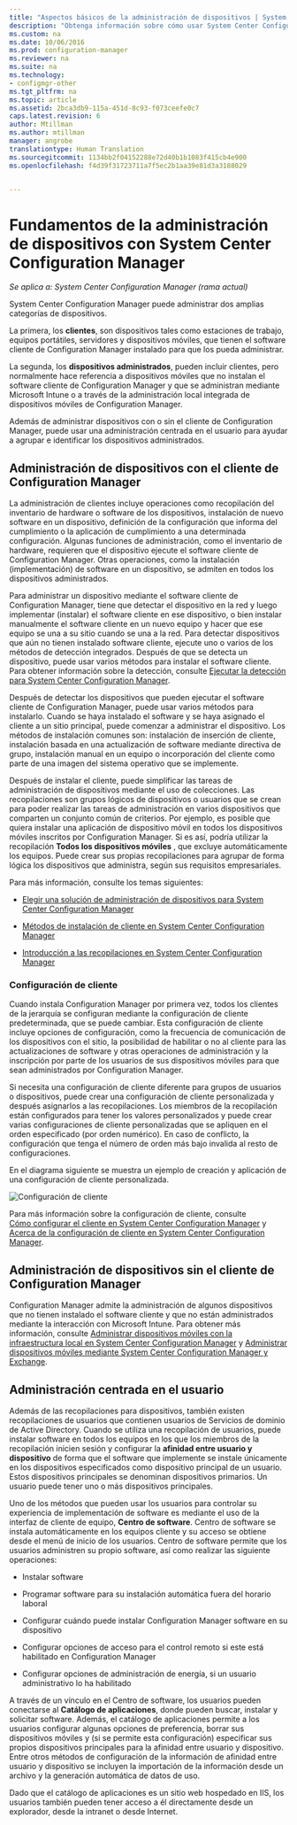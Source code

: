 ```yaml
---
title: "Aspectos básicos de la administración de dispositivos | System Center Configuration Manager"
description: "Obtenga información sobre cómo usar System Center Configuration Manager para administrar dispositivos."
ms.custom: na
ms.date: 10/06/2016
ms.prod: configuration-manager
ms.reviewer: na
ms.suite: na
ms.technology:
- configmgr-other
ms.tgt_pltfrm: na
ms.topic: article
ms.assetid: 2bca3db9-115a-451d-8c93-f073ceefe0c7
caps.latest.revision: 6
author: Mtillman
ms.author: mtillman
manager: angrobe
translationtype: Human Translation
ms.sourcegitcommit: 1134bb2f04152288e72d40b1b1083f415cb4e900
ms.openlocfilehash: f4d39f31723711a7f5ec2b1aa39e81d3a3188029


---
```

# <a name="fundamentals-of-managing-devices-with-system-center-configuration-manager"></a>Fundamentos de la administración de dispositivos con System Center Configuration Manager

*Se aplica a: System Center Configuration Manager (rama actual)*

System Center Configuration Manager puede administrar dos amplias categorías de dispositivos.

La primera, los **clientes**, son dispositivos tales como estaciones de trabajo, equipos portátiles, servidores y dispositivos móviles, que tienen el software cliente de Configuration Manager instalado para que los pueda administrar.   

La segunda, los **dispositivos administrados**, pueden incluir clientes, pero normalmente hace referencia a dispositivos móviles que no instalan el software cliente de Configuration Manager y que se administran mediante Microsoft Intune o a través de la administración local integrada de dispositivos móviles de Configuration Manager.

Además de administrar dispositivos con o sin el cliente de Configuration Manager, puede usar una administración centrada en el usuario para ayudar a agrupar e identificar los dispositivos administrados.

## <a name="managing-devices-with-the-configuration-manager-client"></a>Administración de dispositivos con el cliente de Configuration Manager

 La administración de clientes incluye operaciones como recopilación del inventario de hardware o software de los dispositivos, instalación de nuevo software en un dispositivo, definición de la configuración que informa del cumplimiento o la aplicación de cumplimiento a una determinada configuración. Algunas funciones de administración, como el inventario de hardware, requieren que el dispositivo ejecute el software cliente de Configuration Manager. Otras operaciones, como la instalación (implementación) de software en un dispositivo, se admiten en todos los dispositivos administrados.  

 Para administrar un dispositivo mediante el software cliente de Configuration Manager, tiene que detectar el dispositivo en la red y luego implementar (instalar) el software cliente en ese dispositivo, o bien instalar manualmente el software cliente en un nuevo equipo y hacer que ese equipo se una a su sitio cuando se una a la red. Para detectar dispositivos que aún no tienen instalado software cliente, ejecute uno o varios de los métodos de detección integrados. Después de que se detecta un dispositivo, puede usar varios métodos para instalar el software cliente. Para obtener información sobre la detección, consulte [Ejecutar la detección para System Center Configuration Manager](../../core/servers/deploy/configure/run-discovery.md).  

 Después de detectar los dispositivos que pueden ejecutar el software cliente de Configuration Manager, puede usar varios métodos para instalarlo. Cuando se haya instalado el software y se haya asignado el cliente a un sitio principal, puede comenzar a administrar el dispositivo.  Los métodos de instalación comunes son: instalación de inserción de cliente, instalación basada en una actualización de software mediante directiva de grupo, instalación manual en un equipo o incorporación del cliente como parte de una imagen del sistema operativo que se implemente.  

 Después de instalar el cliente, puede simplificar las tareas de administración de dispositivos mediante el uso de colecciones. Las recopilaciones son grupos lógicos de dispositivos o usuarios que se crean para poder realizar las tareas de administración en varios dispositivos que comparten un conjunto común de criterios. Por ejemplo, es posible que quiera instalar una aplicación de dispositivo móvil en todos los dispositivos móviles inscritos por Configuration Manager. Si es así, podría utilizar la recopilación **Todos los dispositivos móviles** , que excluye automáticamente los equipos. Puede crear sus propias recopilaciones para agrupar de forma lógica los dispositivos que administra, según sus requisitos empresariales.  

 Para más información, consulte los temas siguientes:  

-   [Elegir una solución de administración de dispositivos para System Center Configuration Manager](../../core/plan-design/choose-a-device-management-solution.md)  

-   [Métodos de instalación de cliente en System Center Configuration Manager](../../core/clients/deploy/plan/client-installation-methods.md)  

-   [Introducción a las recopilaciones en System Center Configuration Manager](../../core/clients/manage/collections/introduction-to-collections.md)  

### <a name="client-settings"></a>Configuración de cliente  
 Cuando instala Configuration Manager por primera vez, todos los clientes de la jerarquía se configuran mediante la configuración de cliente predeterminada, que se puede cambiar. Esta configuración de cliente incluye opciones de configuración, como la frecuencia de comunicación de los dispositivos con el sitio, la posibilidad de habilitar o no al cliente para las actualizaciones de software y otras operaciones de administración y la inscripción por parte de los usuarios de sus dispositivos móviles para que sean administrados por Configuration Manager.  

 Si necesita una configuración de cliente diferente para grupos de usuarios o dispositivos, puede crear una configuración de cliente personalizada y después asignarlos a las recopilaciones.  Los miembros de la recopilación están configurados para tener los valores personalizados y puede crear varias configuraciones de cliente personalizadas que se apliquen en el orden especificado (por orden numérico).  En caso de conflicto, la configuración que tenga el número de orden más bajo invalida al resto de configuraciones.  

 En el diagrama siguiente se muestra un ejemplo de creación y aplicación de una configuración de cliente personalizada.  

 ![Configuración de cliente](media/ClientSettings.gif)  

 Para más información sobre la configuración de cliente, consulte  
                [Cómo configurar el cliente en System Center Configuration Manager](../../core/clients/deploy/configure-client-settings.md) y [Acerca de la configuración de cliente en System Center Configuration Manager](../../core/clients/deploy/about-client-settings.md).

## <a name="managing-devices-without-the-configuration-manager-client"></a>Administración de dispositivos sin el cliente de Configuration Manager  
 Configuration Manager admite la administración de algunos dispositivos que no tienen instalado el software cliente y que no están administrados mediante la interacción con Microsoft Intune. Para obtener más información, consulte [Administrar dispositivos móviles con la infraestructura local en System Center Configuration Manager](../../mdm/understand/manage-mobile-devices-with-on-premises-infrastructure.md) y [Administrar dispositivos móviles mediante System Center Configuration Manager y Exchange](../../mdm/deploy-use/manage-mobile-devices-with-exchange-activesync.md).  

## <a name="user-centric-management"></a>Administración centrada en el usuario  
 Además de las recopilaciones para dispositivos, también existen recopilaciones de usuarios que contienen usuarios de Servicios de dominio de Active Directory. Cuando se utiliza una recopilación de usuarios, puede instalar software en todos los equipos en los que los miembros de la recopilación inicien sesión y configurar la **afinidad entre usuario y dispositivo** de forma que el software que implemente se instale únicamente en los dispositivos especificados como dispositivo principal de un usuario. Estos dispositivos principales se denominan dispositivos primarios. Un usuario puede tener uno o más dispositivos principales.  

 Uno de los métodos que pueden usar los usuarios para controlar su experiencia de implementación de software es mediante el uso de la interfaz de cliente de equipo, **Centro de software**. Centro de software se instala automáticamente en los equipos cliente y su acceso se obtiene desde el menú de inicio de los usuarios. Centro de software permite que los usuarios administren su propio software, así como realizar las siguiente operaciones:  

-   Instalar software  

-   Programar software para su instalación automática fuera del horario laboral  

-   Configurar cuándo puede instalar Configuration Manager software en su dispositivo  

-   Configurar opciones de acceso para el control remoto si este está habilitado en Configuration Manager  

-   Configurar opciones de administración de energía, si un usuario administrativo lo ha habilitado  

 A través de un vínculo en el Centro de software, los usuarios pueden conectarse al **Catálogo de aplicaciones**, donde pueden buscar, instalar y solicitar software. Además, el catálogo de aplicaciones permite a los usuarios configurar algunas opciones de preferencia, borrar sus dispositivos móviles y (si se permite esta configuración) especificar sus propios dispositivos principales para la afinidad entre usuario y dispositivo. Entre otros métodos de configuración de la información de afinidad entre usuario y dispositivo se incluyen la importación de la información desde un archivo y la generación automática de datos de uso.  

 Dado que el catálogo de aplicaciones es un sitio web hospedado en IIS, los usuarios también pueden tener acceso a él directamente desde un explorador, desde la intranet o desde Internet.  



<!--HONumber=Nov16_HO1-->


